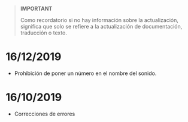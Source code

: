 >**IMPORTANT**
>
>Como recordatorio si no hay información sobre la actualización, significa que solo se refiere a la actualización de documentación, traducción o texto.

# 16/12/2019

- Prohibición de poner un número en el nombre del sonido.

# 16/10/2019

- Correcciones de errores
